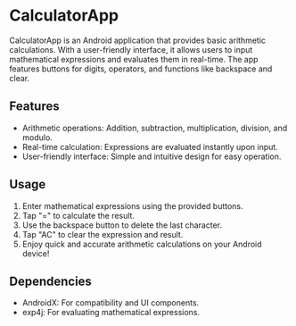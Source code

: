# CalculatorApp

CalculatorApp is an Android application that provides basic arithmetic calculations. With a user-friendly interface, it allows users to input mathematical expressions and evaluates them in real-time. The app features buttons for digits, operators, and functions like backspace and clear.

## Features

- Arithmetic operations: Addition, subtraction, multiplication, division, and modulo.
- Real-time calculation: Expressions are evaluated instantly upon input.
- User-friendly interface: Simple and intuitive design for easy operation.

## Usage

1. Enter mathematical expressions using the provided buttons.
2. Tap "=" to calculate the result.
3. Use the backspace button to delete the last character.
4. Tap "AC" to clear the expression and result.
5. Enjoy quick and accurate arithmetic calculations on your Android device!

## Dependencies

- AndroidX: For compatibility and UI components.
- exp4j: For evaluating mathematical expressions.


